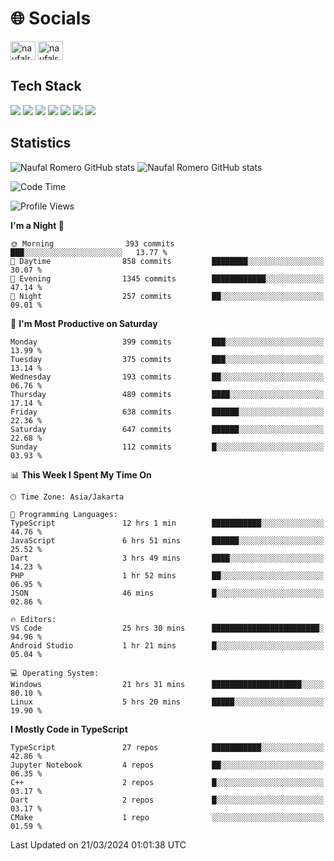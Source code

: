 <h1 align="">🌐 Socials</h1>
<p align="left">
<a href="https://linkedin.com/in/naufal-romero-putra-pratama-9ab816177/" target="blank"><img align="center" src="https://raw.githubusercontent.com/rahuldkjain/github-profile-readme-generator/master/src/images/icons/Social/linked-in-alt.svg" alt="naufalromero" height="30" width="40" /></a>
<a href="https://instagram.com/naufalromero" target="blank"><img align="center" src="https://raw.githubusercontent.com/rahuldkjain/github-profile-readme-generator/master/src/images/icons/Social/instagram.svg" alt="naufalromero" height="30" width="40" /></a>
</p>


<h2 align="">Tech Stack</h2>
<div align="">
  <img src="https://img.shields.io/badge/next.js-000000?style=for-the-badge&logo=nextdotjs&logoColor=white"/>
 <img src="https://img.shields.io/badge/typescript-%23007ACC.svg?style=for-the-badge&logo=typescript&logoColor=white"/>
 <img src="https://img.shields.io/badge/react-%2320232a.svg?style=for-the-badge&logo=react&logoColor=%2361DAFB"/>
 <img src="https://img.shields.io/badge/tailwindcss-%2338B2AC.svg?style=for-the-badge&logo=tailwind-css&logoColor=white"/>
 <img src="https://img.shields.io/badge/Prisma-3982CE?style=for-the-badge&logo=Prisma&logoColor=white"/>
 <img src="https://img.shields.io/badge/javascript-%23323330.svg?style=for-the-badge&logo=javascript&logoColor=%23F7DF1E"/>
 <img src="https://img.shields.io/badge/java-%23ED8B00.svg?style=for-the-badge&logo=openjdk&logoColor=white"/>
</div>


<h2 align="">Statistics</h2>
<div align="">
<img src="https://github-readme-stats-xi-nine-74.vercel.app/api?username=romves&show_icons=true&theme=tokyonight&include_all_commits=true&count_private=true" alt="Naufal Romero GitHub stats"/>
<img src="https://github-readme-stats-xi-nine-74.vercel.app/api/top-langs/?username=romves&theme=tokyonight&hide_border=false&include_all_commits=true&count_private=true&layout=compact" alt="Naufal Romero GitHub stats"/>
</div>

<!--START_SECTION:waka-->
![Code Time](http://img.shields.io/badge/Code%20Time-875%20hrs%2042%20mins-blue)

![Profile Views](http://img.shields.io/badge/Profile%20Views-44-blue)

**I'm a Night 🦉** 

```text
🌞 Morning                393 commits         ███░░░░░░░░░░░░░░░░░░░░░░   13.77 % 
🌆 Daytime                858 commits         ████████░░░░░░░░░░░░░░░░░   30.07 % 
🌃 Evening                1345 commits        ████████████░░░░░░░░░░░░░   47.14 % 
🌙 Night                  257 commits         ██░░░░░░░░░░░░░░░░░░░░░░░   09.01 % 
```
📅 **I'm Most Productive on Saturday** 

```text
Monday                   399 commits         ███░░░░░░░░░░░░░░░░░░░░░░   13.99 % 
Tuesday                  375 commits         ███░░░░░░░░░░░░░░░░░░░░░░   13.14 % 
Wednesday                193 commits         ██░░░░░░░░░░░░░░░░░░░░░░░   06.76 % 
Thursday                 489 commits         ████░░░░░░░░░░░░░░░░░░░░░   17.14 % 
Friday                   638 commits         ██████░░░░░░░░░░░░░░░░░░░   22.36 % 
Saturday                 647 commits         ██████░░░░░░░░░░░░░░░░░░░   22.68 % 
Sunday                   112 commits         █░░░░░░░░░░░░░░░░░░░░░░░░   03.93 % 
```


📊 **This Week I Spent My Time On** 

```text
🕑︎ Time Zone: Asia/Jakarta

💬 Programming Languages: 
TypeScript               12 hrs 1 min        ███████████░░░░░░░░░░░░░░   44.76 % 
JavaScript               6 hrs 51 mins       ██████░░░░░░░░░░░░░░░░░░░   25.52 % 
Dart                     3 hrs 49 mins       ████░░░░░░░░░░░░░░░░░░░░░   14.23 % 
PHP                      1 hr 52 mins        ██░░░░░░░░░░░░░░░░░░░░░░░   06.95 % 
JSON                     46 mins             █░░░░░░░░░░░░░░░░░░░░░░░░   02.86 % 

🔥 Editors: 
VS Code                  25 hrs 30 mins      ████████████████████████░   94.96 % 
Android Studio           1 hr 21 mins        █░░░░░░░░░░░░░░░░░░░░░░░░   05.04 % 

💻 Operating System: 
Windows                  21 hrs 31 mins      ████████████████████░░░░░   80.10 % 
Linux                    5 hrs 20 mins       █████░░░░░░░░░░░░░░░░░░░░   19.90 % 
```

**I Mostly Code in TypeScript** 

```text
TypeScript               27 repos            ███████████░░░░░░░░░░░░░░   42.86 % 
Jupyter Notebook         4 repos             ██░░░░░░░░░░░░░░░░░░░░░░░   06.35 % 
C++                      2 repos             █░░░░░░░░░░░░░░░░░░░░░░░░   03.17 % 
Dart                     2 repos             █░░░░░░░░░░░░░░░░░░░░░░░░   03.17 % 
CMake                    1 repo              ░░░░░░░░░░░░░░░░░░░░░░░░░   01.59 % 
```




 Last Updated on 21/03/2024 01:01:38 UTC
<!--END_SECTION:waka-->
